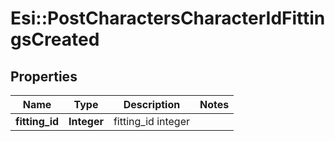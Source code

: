 # Esi::PostCharactersCharacterIdFittingsCreated

## Properties
Name | Type | Description | Notes
------------ | ------------- | ------------- | -------------
**fitting_id** | **Integer** | fitting_id integer | 


